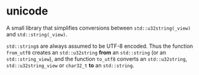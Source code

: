 # unicode
A small library that simplifies conversions between `std::u32string(_view)` and `std::string(_view)`.

`std::string`s are always assumed to be UTF-8 encoded. Thus the function `from_utf8` creates
an `std::u32string` **from** an `std::string` (or an `std::string_view`),
and the function `to_utf8` converts an `std::u32string`, `std::u32string_view` or `char32_t` **to**
an `std::string`.
